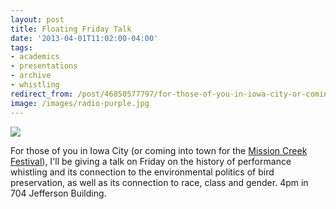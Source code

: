 ```yaml
---
layout: post 
title: Floating Friday Talk
date: '2013-04-01T11:02:00-04:00' 
tags: 
- academics 
- presentations 
- archive 
- whistling 
redirect_from: /post/46850577797/for-those-of-you-in-iowa-city-or-coming-into/
image: /images/radio-purple.jpg
---
```


![](http://d.pr/QMi5+)

For those of you in Iowa City (or coming into town for the [Mission Creek Festival](http://www.missionfreak.com)), I'll be giving a talk on Friday on the history of performance whistling and its connection to the environmental politics of bird preservation, as well as its connection to race, class and gender. 4pm in 704 Jefferson Building. 